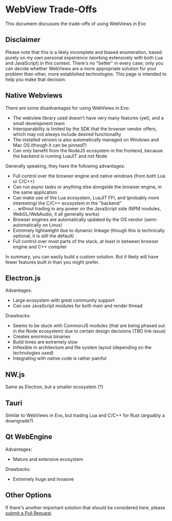 # WebView Trade-Offs

This document discusses the trade-offs of using WebViews in Evo

## Disclaimer

Please note that this is a likely incomplete and biased enumeration, based purely on my own personal experience (working extensively with both Lua and JavaScript) in this context. There's no "better" in every case; only you can decide whether WebViews are a more appropriate solution for your problem than other, more established technologies. This page is intended to help you make that decision.

## Native Webviews

There are some disadvantages for using WebViews in Evo:

- The webview library used doesn't have very many features (yet), and a small development team
- Interoperability is limited by the SDK that the browser vendor offers, which may not always include desired functionality
- The installed version is also automatically managed on Windows and Mac OS (though it can be pinned?)
- Can only benefit from the NodeJS ecosystem in the frontend, because the backend is running LuaJIT and not Node

Generally speaking, they have the following advantages:

- Full control over the browser engine and native windows (from both Lua or C/C++)
- Can run async tasks or anything else alongside the browser engine, in the same application
- Can make use of the Lua ecosystem, LuaJIT FFI, and (probably more interesting) the C/C++ ecosystem in the "backend"
- ... without trading in any power on the JavaScript side (NPM modules, WebGL/WebAudio, it all generally works)
- Browser engines are automatically updated by the OS vendor (semi-automatically on Linux)
- Extremely lightweight due to dynamic linkage (though this is technically optional, it is still the default)
- Full control over most parts of the stack, at least in between browser engine and C++ compiler

In summary, you can easily build a custom solution. But it likely will have fewer features built in than you might prefer.

## Electron.js

Advantages:

- Large ecosystem with great community support
- Can use JavaScript modules for both main and render thread

Drawbacks:

- Seems to be stuck with CommonJS modules (that are being phased out in the Node ecosystem) due to certain design decisions (TBD link issue)
- Creates enormous binaries
- Build times are extremely slow
- Inflexible in architecture and file system layout (depending on the technologies used)
- Integrating with native code is rather painful

## NW.js

Same as Electron, but a smaller ecosystem (?)

## Tauri

Similar to WebViews in Evo, but trading Lua and C/C++ for Rust (arguably a downgrade?)

## Qt WebEngine

Advantages:

- Mature and extensive ecosystem

Drawbacks:

- Extremely huge and invasive

## Other Options

If there's another important solution that should be considered here, please [submit a Pull Request](image.png).

